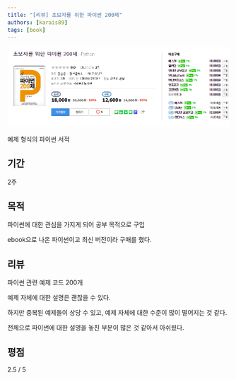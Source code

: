 ```yaml
---
title: "[리뷰] 초보자를 위한 파이썬 200제"
authors: [karais89]
tags: [book]
---
```


![book image](./2.png)

예제 형식의 파이썬 서적

## 기간

2주

## 목적

파이썬에 대한 관심을 가지게 되어 공부 목적으로 구입

ebook으로 나온 파이썬이고 최신 버전이라 구매를 했다.

## 리뷰

파이썬 관련 예제 코드 200개

예제 자체에 대한 설명은 괜찮을 수 있다.

하지만 중복된 예제들이 상당 수 있고, 예제 자체에 대한 수준이 많이 떨어지는 것 같다.

전체으로 파이썬에 대한 설명을 놓친 부분이 많은 것 같아서 아쉬웠다.

## 평점

2.5 / 5